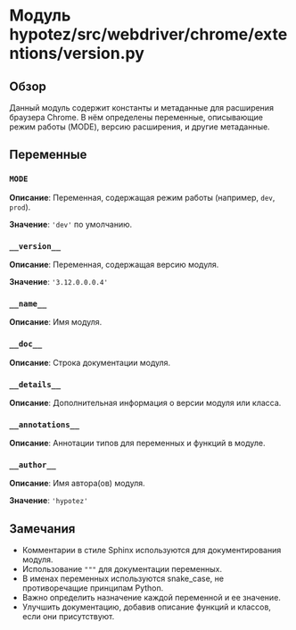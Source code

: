 # Модуль hypotez/src/webdriver/chrome/extentions/version.py

## Обзор

Данный модуль содержит константы и метаданные для расширения браузера Chrome.  В нём определены переменные, описывающие режим работы (MODE), версию расширения, и другие метаданные.

## Переменные

### `MODE`

**Описание**: Переменная, содержащая режим работы (например, `dev`, `prod`).

**Значение**: `'dev'` по умолчанию.


### `__version__`

**Описание**: Переменная, содержащая версию модуля.

**Значение**: `'3.12.0.0.0.4'`


### `__name__`

**Описание**: Имя модуля.


### `__doc__`

**Описание**: Строка документации модуля.


### `__details__`

**Описание**:  Дополнительная информация о версии модуля или класса.


### `__annotations__`

**Описание**:  Аннотации типов для переменных и функций в модуле.


### `__author__`

**Описание**: Имя автора(ов) модуля.

**Значение**: `'hypotez'`


## Замечания

- Комментарии в стиле Sphinx используются для документирования модуля.
- Использование `"""` для документации переменных.
- В именах переменных  используются snake_case, не противоречащие принципам Python.
- Важно определить назначение каждой переменной и ее значение.
- Улучшить документацию, добавив описание функций и классов, если они присутствуют.